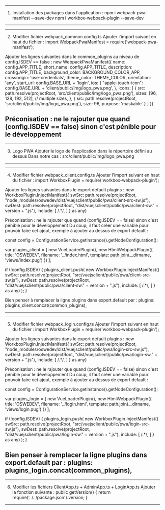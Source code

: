 <!-- INITIALISER PWA DANS APPLI -->
----------------------------------------------------------------------------------------------------------------------------------
1. Installation des packages dans l'application :
npm i webpack-pwa-manifest --save-dev
npm i workbox-webpack-plugin --save-dev
----------------------------------------------------------------------------------------------------------------------------------


----------------------------------------------------------------------------------------------------------------------------------
2. Modifier fichier webpack_common.config.ts
Ajouter l'import suivant en haut du fichier :
import WebpackPwaManifest = require('webpack-pwa-manifest');

Ajouter les lignes suivantes dans le common_plugins au niveau de config.ISDEV == false :
new WebpackPwaManifest({
    name: config.APP_TITLE,
    short_name: config.APP_TITLE,
    description: config.APP_TITLE,
    background_color: BACKGROUND_COLOR_APP,
    crossorigin: 'use-credentials',
    theme_color: THEME_COLOR,
    orientation: 'any',
    start_url: config.BASE_URL + 'login',
    ios: {
        "apple-touch-icon": config.BASE_URL + 'client/public/img/logo_pwa.png',
    },
    icons: [
        {
            src: path.resolve(projectRoot, 'src/client/public/img/logo_pwa.png'),
            sizes: [96, 128, 192, 512], // multiple sizes,
        },
        {
            src: path.resolve(projectRoot, 'src/client/public/img/logo_pwa.png'),
            size: 96,
            purpose: 'maskable'
        }
    ]
})

Préconisation : ne le rajouter que quand (config.ISDEV == false) sinon c'est pénible pour le développement
----------------------------------------------------------------------------------------------------------------------------------


----------------------------------------------------------------------------------------------------------------------------------
3. Logo PWA
Ajouter le logo de l'application dans le répertoire défini au dessus
Dans notre cas : src/client/public/img/logo_pwa.png
----------------------------------------------------------------------------------------------------------------------------------


----------------------------------------------------------------------------------------------------------------------------------
4. Modifier fichier webpack_client.config.ts
Ajouter l'import suivant en haut du fichier :
import WorkboxPlugin = require('workbox-webpack-plugin');

Ajouter les lignes suivantes dans le export default plugins :
new WorkboxPlugin.InjectManifest({
    swSrc: path.resolve(projectRoot, "node_modules/oswedev/dist/vuejsclient/public/pwa/client-src-sw.js"),
    swDest: path.resolve(projectRoot, "dist/vuejsclient/public/pwa/client-sw." + version + ".js"),
    include: [
        /.*/,
    ]
} as any)

Préconisation : ne le rajouter que quand (config.ISDEV == false) sinon c'est pénible pour le développement
Du coup, il faut créer une variable pour pouvoir faire cet ajout, exemple à ajouter au dessus de export default :

const config = ConfigurationService.getInstance().getNodeConfiguration();

var plugins_client = [
    new VueLoaderPlugin(),
    new HtmlWebpackPlugin({
        title: 'OSWEDEV',
        filename: '../index.html',
        template: path.join(__dirname, 'views/index.pug')
    })
];

if (!config.ISDEV) {
    plugins_client.push(
        new WorkboxPlugin.InjectManifest({
            swSrc: path.resolve(projectRoot, "src/vuejsclient/public/pwa/client-src-sw.js"),
            swDest: path.resolve(projectRoot, "dist/vuejsclient/public/pwa/client-sw." + version + ".js"),
            include: [
                /.*/,
            ]
        } as any)
    );
}

Bien penser à remplacer la ligne plugins dans export.default par :
plugins: plugins_client.concat(common_plugins),

----------------------------------------------------------------------------------------------------------------------------------


----------------------------------------------------------------------------------------------------------------------------------
5. Modifier fichier webpack_login.config.ts
Ajouter l'import suivant en haut du fichier :
import WorkboxPlugin = require('workbox-webpack-plugin');

Ajouter les lignes suivantes dans le export default plugins :
new WorkboxPlugin.InjectManifest({
    swSrc: path.resolve(projectRoot, "node_modules/oswedev/dist/vuejsclient/public/pwa/login-src-sw.js"),
    swDest: path.resolve(projectRoot, "dist/vuejsclient/public/pwa/login-sw." + version + ".js"),
    include: [
        /.*/,
    ]
} as any)

Préconisation : ne le rajouter que quand (config.ISDEV == false) sinon c'est pénible pour le développement
Du coup, il faut créer une variable pour pouvoir faire cet ajout, exemple à ajouter au dessus de export default :

const config = ConfigurationService.getInstance().getNodeConfiguration();

var plugins_login = [
    new VueLoaderPlugin(),
    new HtmlWebpackPlugin({
        title: 'OSWEDEV',
        filename: '../login.html',
        template: path.join(__dirname, 'views/login.pug')
    })
];

if (!config.ISDEV) {
    plugins_login.push(
        new WorkboxPlugin.InjectManifest({
            swSrc: path.resolve(projectRoot, "src/vuejsclient/public/pwa/login-src-sw.js"),
            swDest: path.resolve(projectRoot, "dist/vuejsclient/public/pwa/login-sw." + version + ".js"),
            include: [
                /.*/,
            ]
        } as any)
    );
}

Bien penser à remplacer la ligne plugins dans export.default par :
plugins: plugins_login.concat(common_plugins),
----------------------------------------------------------------------------------------------------------------------------------


----------------------------------------------------------------------------------------------------------------------------------
6. Modifier les fichiers ClientApp.ts + AdminApp.ts + LoginApp.ts
Ajouter la fonction suivante : 
public getVersion() {
    return require('../../package.json').version;
}
----------------------------------------------------------------------------------------------------------------------------------